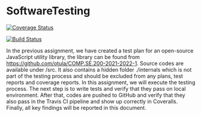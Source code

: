 # SoftwareTesting

[![Coverage Status](https://coveralls.io/repos/github/hothithanhthao/SoftwareTesting/badge.svg?branch=main)](https://coveralls.io/github/hothithanhthao/SoftwareTesting?branch=main)

[![Build Status](https://app.travis-ci.com/hothithanhthao/SoftwareTesting.svg?branch=main)](https://app.travis-ci.com/hothithanhthao/SoftwareTesting)

In the previous assignment, we have created a test plan for an open-source JavaScript utility library, the library can be found from https://github.com/otula/COMP.SE.200-2021-2022-1. Source codes are available under /src. It also contains a hidden folder ./internals which is not part of the testing process and should be excluded from any plans, test reports and coverage reports. In this assignment, we will execute the testing process. The next step is to write tests and verify that they pass on local environment. After that, codes are pushed to GitHub and verify that they also pass in the Travis CI pipeline and show up correctly in Coveralls. Finally, all key findings will be reported in this document. 